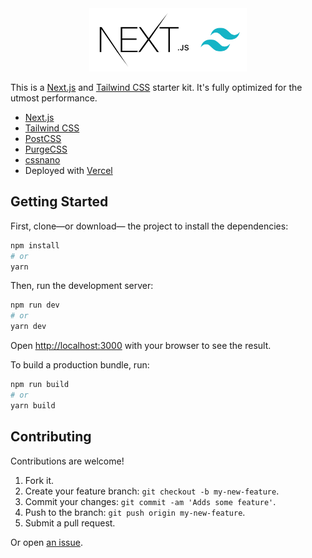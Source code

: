 <div align="center">
  <img src="nextailwind.png" alt="Next.js + Tailwind CSS" width="50%" />
</div>

This is a [Next.js](https://nextjs.org/) and [Tailwind CSS](https://tailwindcss.com/) starter kit. It's fully optimized for the utmost performance.

- [Next.js](https://nextjs.org/)
- [Tailwind CSS](https://tailwindcss.com/)
- [PostCSS](https://postcss.org/)
- [PurgeCSS](https://purgecss.com/)
- [cssnano](https://cssnano.co/)
- Deployed with [Vercel](https://vercel.com/)

## Getting Started

First, clone—or download— the project to install the dependencies:

```bash
npm install
# or
yarn
```

Then, run the development server:

```bash
npm run dev
# or
yarn dev
```

Open [http://localhost:3000](http://localhost:3000) with your browser to see the result.

To build a production bundle, run:

```bash
npm run build
# or
yarn build
```

## Contributing

Contributions are welcome!

1.  Fork it.
2.  Create your feature branch: `git checkout -b my-new-feature`.
3.  Commit your changes: `git commit -am 'Adds some feature'`.
4.  Push to the branch: `git push origin my-new-feature`.
5.  Submit a pull request.

Or open [an issue](https://github.com/suyalcinkaya/nextailwind/issues).
